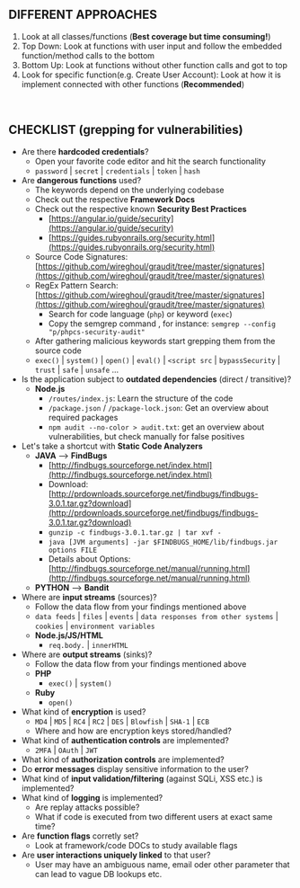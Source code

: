 ## DIFFERENT APPROACHES
1. Look at all classes/functions (**Best coverage but time consuming!**)
2. Top Down: Look at functions with user input and follow the embedded function/method calls to the bottom
3. Bottom Up: Look at functions without other function calls and got to top
4. Look for specific function(e.g. Create User Account): Look at how it is implement connected with other functions (**Recommended**)

<br />

## CHECKLIST (grepping for vulnerabilities)
- Are there **hardcoded credentials**? 
  - Open your favorite code editor and hit the search functionality
  - `password` | `secret` | `credentials` | `token` | `hash`  
- Are **dangerous functions** used?
  - The keywords depend on the underlying codebase
  - Check out the respective **Framework Docs**
  - Check out the respective known **Security Best Practices**
    - [https://angular.io/guide/security](https://angular.io/guide/security)
    - [https://guides.rubyonrails.org/security.html](https://guides.rubyonrails.org/security.html)
  - Source Code Signatures: [https://github.com/wireghoul/graudit/tree/master/signatures](https://github.com/wireghoul/graudit/tree/master/signatures)
  - RegEx Pattern Search: [https://github.com/wireghoul/graudit/tree/master/signatures](https://github.com/wireghoul/graudit/tree/master/signatures)
    - Search for code language (`php`) or keyword (`exec`)
    - Copy the semgrep command , for instance: `semgrep --config "p/phpcs-security-audit"`
  - After gathering malicious keywords start grepping them from the source code
  - `exec()` | `system()` | `open()` | `eval()` | `<script src` | `bypassSecurity` | `trust` | `safe` | `unsafe` ...
- Is the application subject to **outdated dependencies** (direct / transitive)? 
  - **Node.js**
    - `/routes/index.js`: Learn the structure of the code
    - `/package.json` / `/package-lock.json`: Get an overview about required packages
    - `npm audit --no-color > audit.txt`: get an overview about vulnerabilities, but check manually for false positives  
- Let's take a shortcut with **Static Code Analyzers**
    - **JAVA** --> **FindBugs**
      - [http://findbugs.sourceforge.net/index.html](http://findbugs.sourceforge.net/index.html)
      - Download: [http://prdownloads.sourceforge.net/findbugs/findbugs-3.0.1.tar.gz?download](http://prdownloads.sourceforge.net/findbugs/findbugs-3.0.1.tar.gz?download)
      - `gunzip -c findbugs-3.0.1.tar.gz | tar xvf -`
      - `java [JVM arguments] -jar $FINDBUGS_HOME/lib/findbugs.jar options FILE`
      - Details about Options: [http://findbugs.sourceforge.net/manual/running.html](http://findbugs.sourceforge.net/manual/running.html)
    - **PYTHON** --> **Bandit**
- Where are **input streams** (sources)? 
  - Follow the data flow from your findings mentioned above
  - `data feeds` | `files` | `events` | `data responses from other systems` | `cookies` | `environment variables`
  - **Node.js/JS/HTML**
    - `req.body.` | `innerHTML`
- Where are **output streams** (sinks)? 
  - Follow the data flow from your findings mentioned above
  - **PHP**
    - `exec()` | `system()`
  - **Ruby**
    - `open()`
- What kind of **encryption** is used?
  - `MD4` | `MD5` | `RC4` | `RC2` | `DES` | `Blowfish` | `SHA-1` | `ECB`
  - Where and how are encryption keys stored/handled?
- What kind of **authentication controls** are implemented?
  - `2MFA` | `OAuth` | `JWT`
- What kind of **authorization controls** are implemented?
- Do **error messages** display sensitive information to the user?
- What kind of **input validation/filtering** (against SQLi, XSS etc.) is implemented? 
- What kind of **logging** is implemented?
  - Are replay attacks possible?
  - What if code is executed from two different users at exact same time?
- Are **function flags** corretly set?
  - Look at framework/code DOCs to study available flags
- Are **user interactions uniquely linked** to that user?
  - User may have an ambiguous name, email oder other parameter that can lead to vague DB lookups etc. 
